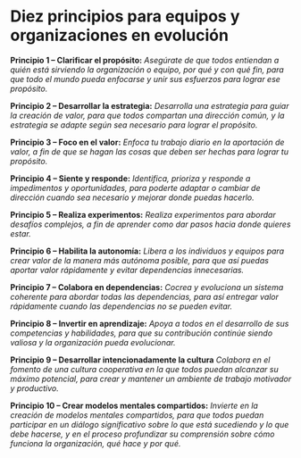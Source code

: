 # Diez principios para equipos y organizaciones en evolución


**Principio 1 – Clarificar el propósito:** _Asegúrate de que todos entiendan a quién está sirviendo la organización o equipo, por qué y con qué fin, para que todo el mundo pueda enfocarse y unir sus esfuerzos para lograr ese propósito._

**Principio 2 – Desarrollar la estrategia:** _Desarrolla una estrategia para guiar la creación de valor, para que todos compartan una dirección común, y la estrategia se adapte según sea necesario para lograr el propósito._

**Principio 3 – Foco en el valor:** _Enfoca tu trabajo diario en la aportación de valor, a fin de que se hagan las cosas que deben ser hechas para lograr tu propósito._

**Principio 4 – Siente y responde:** _Identifica, prioriza y responde a impedimentos y oportunidades, para poderte adaptar o cambiar de dirección cuando sea necesario y mejorar donde puedas hacerlo._

**Principio 5 – Realiza experimentos:** _Realiza experimentos para abordar desafíos complejos, a fin de aprender como dar pasos hacia donde quieres estar._

**Principio 6 – Habilita la autonomía:** _Libera a los individuos y equipos para crear valor de la manera más autónoma posible, para que así puedas aportar valor rápidamente y evitar dependencias innecesarias._

**Principio 7 – Colabora en dependencias:** _Cocrea y evoluciona un sistema coherente para abordar todas las dependencias, para así entregar valor rápidamente cuando las dependencias no se pueden evitar._

**Principio 8 – Invertir en aprendizaje:** _Apoya a todos en el desarrollo de sus competencias y habilidades, para que su contribución continúe siendo valiosa y la organización pueda evolucionar._

**Principio 9 – Desarrollar intencionadamente la cultura** _Colabora en el fomento de una cultura cooperativa en la que todos puedan alcanzar su máximo potencial, para crear y mantener un ambiente de trabajo motivador y productivo._

**Principio 10 – Crear modelos mentales compartidos:** _Invierte en la creación de modelos mentales compartidos, para que todos puedan participar en un diálogo significativo sobre lo que está sucediendo y lo que debe hacerse, y en el proceso profundizar su comprensión sobre cómo funciona la organización, qué hace y por qué._
